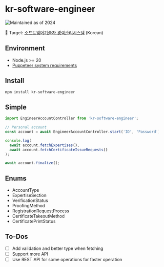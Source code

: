 # kr-software-engineer

![Maintained as of 2024](https://img.shields.io/maintenance/yes/2024)

:wave: Target: [소프트웨어기술자 경력관리시스템](https://career.sw.or.kr/) (Korean)

## Environment

- Node.js >= 20
- [Puppeteer system requirements](https://pptr.dev/guides/system-requirements)

## Install

```sh
npm install kr-software-engineer
```

## Simple

```typescript
import EngineerAccountController from 'kr-software-engineer';

// Personal account
const account = await EngineerAccountController.start('ID', 'Password');

console.log(
  await account.fetchExpertises(),
  await account.fetchCertificateIssueRequests()
);

await account.finalize();
```

## Enums

- AccountType
- ExpertiseSection
- VerificationStatus
- ProofingMethod
- RegistrationRequestProcess
- CertificateTakeoutMethod
- CertificatePrintStatus

## To-Dos

- [ ] Add validation and better type when fetching
- [ ] Support more API
- [ ] Use REST API for some operations for faster operation

